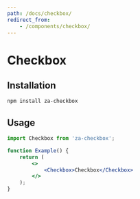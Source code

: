 ```yaml
---
path: /docs/checkbox/
redirect_from:
    - /components/checkbox/
---
```


# Checkbox

<carbon-ad></carbon-ad>

## Installation

```sh
npm install za-checkbox
```

## Usage

```jsx
import Checkbox from 'za-checkbox';

function Example() {
    return (
        <>
            <Checkbox>Checkbox</Checkbox>
        </>
    );
}
```
